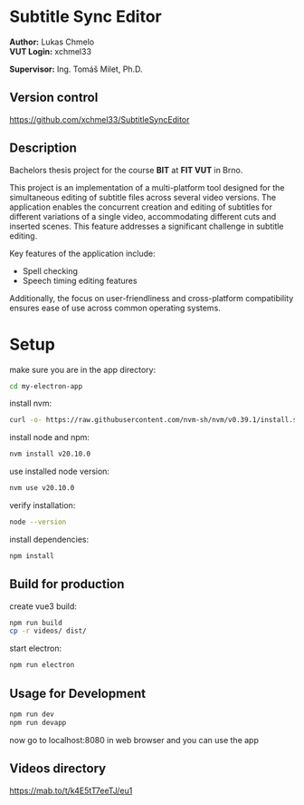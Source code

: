 # Subtitle Sync Editor

**Author:** Lukas Chmelo  
**VUT Login:** xchmel33

**Supervisor:**  Ing. Tomáš Milet, Ph.D.

## Version control

https://github.com/xchmel33/SubtitleSyncEditor

## Description

Bachelors thesis project for the course **BIT** at **FIT VUT** in Brno.

This project is an implementation of a multi-platform tool designed for the simultaneous editing of subtitle files
across several video versions. The application enables the concurrent creation and editing of subtitles for different
variations of a single video, accommodating different cuts and inserted scenes. This feature addresses a significant
challenge in subtitle editing.

Key features of the application include:
- Spell checking
- Speech timing editing features

Additionally, the focus on user-friendliness and cross-platform compatibility ensures ease of use across common
operating systems.


# Setup 
make sure you are in the app directory:
```bash
cd my-electron-app
```
install nvm:
```bash
curl -o- https://raw.githubusercontent.com/nvm-sh/nvm/v0.39.1/install.sh | bash
```
install node and npm:
```bash
nvm install v20.10.0
```
use installed node version:
```bash
nvm use v20.10.0
```
verify installation:
```bash
node --version
```
install dependencies:
```bash
npm install
```

## Build for production
create vue3 build:
```bash
npm run build
cp -r videos/ dist/
```
start electron:
```bash
npm run electron
```

## Usage for Development
```bash
npm run dev
npm run devapp
```
now go to localhost:8080 in web browser and you can use the app


## Videos directory
https://mab.to/t/k4E5tT7eeTJ/eu1
